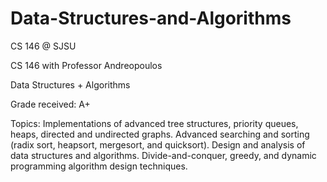 # Data-Structures-and-Algorithms
CS 146 @ SJSU

CS 146 with Professor Andreopoulos

Data Structures + Algorithms

Grade received: A+

Topics: Implementations of advanced tree structures, priority queues, heaps, directed and undirected graphs. Advanced searching and sorting (radix sort, heapsort, mergesort, and quicksort). Design and analysis of data structures and algorithms. Divide-and-conquer, greedy, and dynamic programming algorithm design techniques.

